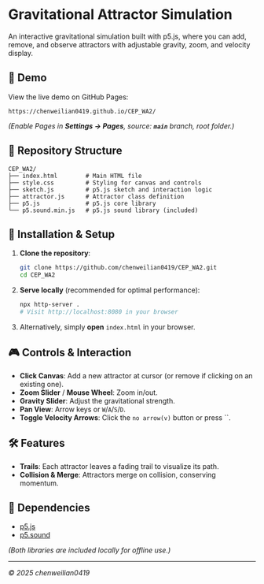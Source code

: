 # Gravitational Attractor Simulation

An interactive gravitational simulation built with p5.js, where you can add, remove, and observe attractors with adjustable gravity, zoom, and velocity display.

## 🔗 Demo

View the live demo on GitHub Pages:

```
https://chenweilian0419.github.io/CEP_WA2/
```

*(Enable Pages in ****Settings → Pages****, source: **`main`** branch, root folder.)*

## 📂 Repository Structure

```
CEP_WA2/
├── index.html        # Main HTML file
├── style.css         # Styling for canvas and controls
├── sketch.js         # p5.js sketch and interaction logic
├── attractor.js      # Attractor class definition
├── p5.js             # p5.js core library
└── p5.sound.min.js   # p5.js sound library (included)
```

## 🚀 Installation & Setup

1. **Clone the repository**:

   ```bash
   git clone https://github.com/chenweilian0419/CEP_WA2.git
   cd CEP_WA2
   ```

2. **Serve locally** (recommended for optimal performance):

   ```bash
   npx http-server .
   # Visit http://localhost:8080 in your browser
   ```

3. Alternatively, simply **open** `index.html` in your browser.

## 🎮 Controls & Interaction

- **Click Canvas**: Add a new attractor at cursor (or remove if clicking on an existing one).
- **Zoom Slider** / **Mouse Wheel**: Zoom in/out.
- **Gravity Slider**: Adjust the gravitational strength.
- **Pan View**: Arrow keys or `W`/`A`/`S`/`D`.
- **Toggle Velocity Arrows**: Click the `no arrow(v)` button or press ``.

## 🛠️ Features

- **Trails**: Each attractor leaves a fading trail to visualize its path.
- **Collision & Merge**: Attractors merge on collision, conserving momentum.

## 🧩 Dependencies

- [p5.js](https://p5js.org/)
- [p5.sound](https://p5js.org/reference/#/libraries/p5.sound)

*(Both libraries are included locally for offline use.)*

---

*© 2025 chenweilian0419*

